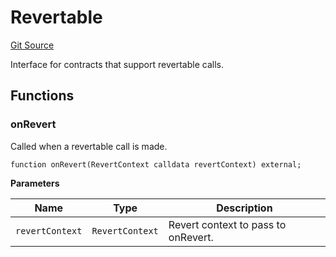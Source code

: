 # Revertable
[Git Source](https://github.com/zeta-chain/protocol-contracts/blob/e58dcbf9ce300de7ddf02c03c7589608408cb9a0/contracts/Revert.sol)

Interface for contracts that support revertable calls.


## Functions
### onRevert

Called when a revertable call is made.


```solidity
function onRevert(RevertContext calldata revertContext) external;
```
**Parameters**

|Name|Type|Description|
|----|----|-----------|
|`revertContext`|`RevertContext`|Revert context to pass to onRevert.|


